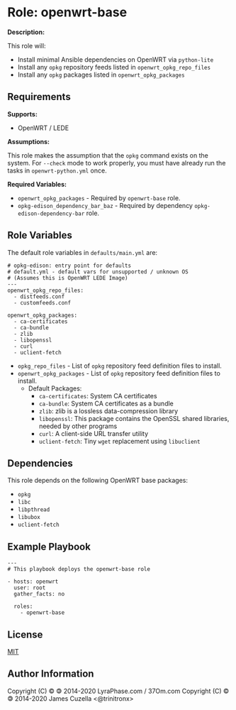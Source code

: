 Role: openwrt-base
====
**Description:**

This role will:

- Install minimal Ansible dependencies on OpenWRT via `python-lite`
- Install any `opkg` repository feeds listed in `openwrt_opkg_repo_files`
- Install any `opkg` packages listed in `openwrt_opkg_packages`

Requirements
------------

**Supports:**

  - OpenWRT / LEDE

**Assumptions:**

This role makes the assumption that the `opkg` command exists on the system.  For `--check` mode to work properly, you must have already run the tasks in `openwrt-python.yml` once.

**Required Variables:**

  - `openwrt_opkg_packages` - Required by `openwrt-base` role.
  - `opkg-edison_dependency_bar_baz` - Required by dependency `opkg-edison-dependency-bar` role.


Role Variables
--------------

The default role variables in `defaults/main.yml` are:

    # opkg-edison: entry point for defaults
    # default.yml - default vars for unsupported / unknown OS
    # (Assumes this is OpenWRT LEDE Image)
    ---
    openwrt_opkg_repo_files:
      - distfeeds.conf
      - customfeeds.conf

    openwrt_opkg_packages:
      - ca-certificates
      - ca-bundle
      - zlib
      - libopenssl
      - curl
      - uclient-fetch

  - `opkg_repo_files` - List of `opkg` repository feed definition files to install.
  - `openwrt_opkg_packages` - List of `opkg` repository feed definition files to install.
    - Default Packages:
      - `ca-certificates`: System CA certificates
      - `ca-bundle`: System CA certificates as a bundle
      - `zlib`: zlib is a lossless data-compression library
      - `libopenssl`: This package contains the OpenSSL shared libraries, needed by other programs
      - `curl`: A client-side URL transfer utility
      - `uclient-fetch`: Tiny `wget` replacement using `libuclient`


Dependencies
------------

This role depends on the following OpenWRT base packages:

  - `opkg`
  - `libc`
  - `libpthread`
  - `libubox`
  - `uclient-fetch`

Example Playbook
----------------

    ---
    # This playbook deploys the openwrt-base role

    - hosts: openwrt
      user: root
      gather_facts: no

      roles:
        - openwrt-base

License
-------

[MIT][1]

Author Information
------------------

Copyright (C) © 🄯  2014-2020 LyraPhase.com / 37Om.com
Copyright (C) © 🄯  2014-2020 James Cuzella <@trinitronx>

[1]: http://choosealicense.com/licenses/mit/
